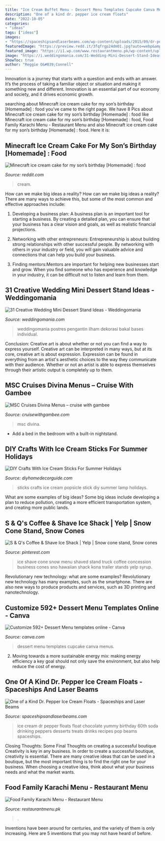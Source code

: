 ```yaml
---
title: "Ice Cream Buffet Menu - Dessert Menu Templates Cupcake Canva Menus"
description: "One of a kind dr. pepper ice cream floats"
date: "2022-10-05"
categories:
- "ideas"
tags: ["ideas"]
images:
- "https://spaceshipsandlaserbeams.com/wp-content/uploads/2015/09/dr-pepper-ice-cream-float.jpg"
featuredImage: "https://preview.redd.it/3fqfrgp24dm01.jpg?auto=webp&amp;s=6e6341ef804edaca80784770e68193fa4923fe00"
featured_image: "https://i1.wp.com/www.restaurantmenu.pk/wp-content/uploads/2019/09/b-39.jpg?w=544&amp;ssl=1"
image: "https://i.weddingomania.com/31-Wedding-Mini-Dessert-Stand-Ideas14.jpg"
ShowToc: true
author: "Reggie O&#039;Connell"
---
```



Innovation is a journey that starts with a question and ends with an answer. It’s the process of taking a familiar object or situation and making it something new and different. Innovation is an essential part of our economy and society, and it drives economic growth.

	

		
searching about Minecraft ice cream cake for my son’s birthday [Homemade] : food you've came to the right page. We have 8 Pics about Minecraft ice cream cake for my son’s birthday [Homemade] : food like Minecraft ice cream cake for my son’s birthday [Homemade] : food, Food Family Karachi Menu - Restaurant Menu and also Minecraft ice cream cake for my son’s birthday [Homemade] : food. Here it is:
		
    
## Minecraft Ice Cream Cake For My Son’s Birthday [Homemade] : Food

<img loading=lazy src="https://preview.redd.it/3fqfrgp24dm01.jpg?auto=webp&amp;s=6e6341ef804edaca80784770e68193fa4923fe00" onerror="this.onerror=null;this.src='https://tse3.mm.bing.net/th?id=OIP.i2T1_ScSRCUvtHOM3lv-ywHaJ4&amp;pid=15.1';" alt="Minecraft ice cream cake for my son’s birthday [Homemade] : food">

_Source: reddit.com_

>cream. 

	

How can we make big ideas a reality?
How can we make big ideas a reality? There are many ways to achieve this, but some of the most common and effective approaches include:
1. Developing a business plan: A business plan is an important tool for starting a business. By creating a detailed plan, you can ensure that your business has a clear vision and goals, as well as realistic financial projections.

2. Networking with other entrepreneurs: Entrepreneurship is about building strong relationships with other successful people. By networking with others in your industry or field, you will gain valuable advice and connections that can help you build your business.

3. Finding mentors:Mentors are important for helping new businesses start and grow. When you find someone who has experience and knowledge in your industry, it can be difficult not to listen and learn from them.


    
## 31 Creative Wedding Mini Dessert Stand Ideas - Weddingomania

<img loading=lazy src="https://i.weddingomania.com/31-Wedding-Mini-Dessert-Stand-Ideas14.jpg" onerror="this.onerror=null;this.src='https://tse2.mm.bing.net/th?id=OIP.TMqV2tyUOBNrMsCCDdM0zAAAAA&amp;pid=15.1';" alt="31 Creative Wedding Mini Dessert Stand Ideas - Weddingomania">

_Source: weddingomania.com_

>weddingomania postres pengantin ilham dekorasi bakal bases individual. 

	

Conclusion: Creative art is about whether or not you can find a way to express yourself.
Creative art can be interpreted in many ways, but at its core, creative art is about expression. Expression can be found in everything from an artist's aesthetic choices to the way they communicate with their audience. Whether or not an artist is able to express themselves through their artistic output is completely up to them.

    
## MSC Cruises Divina Menus – Cruise With Gambee

<img loading=lazy src="http://www.cruisewithgambee.com/wp-content/uploads/2014/08/DSC02758.jpg" onerror="this.onerror=null;this.src='https://tse2.mm.bing.net/th?id=OIP.pWJVNzwU5zypjhH_knT1OwHaLG&amp;pid=15.1';" alt="MSC Cruises Divina Menus – cruise with gambee">

_Source: cruisewithgambee.com_

>msc divina. 

	

- Add a bed in the bedroom with a built-in nightstand.

    
## DIY Crafts With Ice Cream Sticks For Summer Holidays

<img loading=lazy src="https://diyhomedecorguide.com/wp-content/uploads/2014/06/Popsicle-Stick-lamp-Ideas.jpg" onerror="this.onerror=null;this.src='https://tse2.mm.bing.net/th?id=OIP.bXs3dO2SEMj5sXNnepBKWgHaML&amp;pid=15.1';" alt="DIY Crafts With Ice Cream Sticks For Summer Holidays">

_Source: diyhomedecorguide.com_

>sticks crafts ice cream popsicle stick diy summer lamp holidays. 

	

What are some examples of big ideas?
Some big ideas include developing a plan to reduce pollution, creating a more efficient transportation system, and creating more public lands.

    
## S &amp; Q&#039;s Coffee &amp; Shave Ice Shack | Yelp | Snow Cone Stand, Snow Cones

<img loading=lazy src="https://i.pinimg.com/736x/3f/fd/40/3ffd406e9ad9c6ac6f1740dbe497e609--photo-s-business-ideas.jpg" onerror="this.onerror=null;this.src='https://tse2.mm.bing.net/th?id=OIP.uAWh65vZhRN7MiU_DBU-2AHaJ4&amp;pid=15.1';" alt="S &amp; Q&#039;s Coffee &amp; Shave Ice Shack | Yelp | Snow cone stand, Snow cones">

_Source: pinterest.com_

>ice shave cone snow menu shaved stand truck coffee concession business cones sno hawaiian shack kona trailer stands yelp syrup. 

	

Revolutionary new technology: what are some examples?
Revolutionary new technology has many examples, such as the smartphone. There are also new ways to produce products and services, such as 3D printing and nanotechnology.

    
## Customize 592+ Dessert Menu Templates Online - Canva

<img loading=lazy src="https://marketplace.canva.com/MACFcPo-L8s/2/0/thumbnail_large/canva-dark-pink-turquoise-cupcake-dessert-menu-MACFcPo-L8s.jpg" onerror="this.onerror=null;this.src='https://tse2.mm.bing.net/th?id=OIP.bjry3xmxeq4hcNSOfYtdKwAAAA&amp;pid=15.1';" alt="Customize 592+ Dessert Menu templates online - Canva">

_Source: canva.com_

>dessert menu templates cupcake canva menus. 

	

2. Moving towards a more sustainable energy mix: making energy efficiency a key goal should not only save the environment, but also help reduce the cost of energy.

    
## One Of A Kind Dr. Pepper Ice Cream Floats - Spaceships And Laser Beams

<img loading=lazy src="https://spaceshipsandlaserbeams.com/wp-content/uploads/2015/09/dr-pepper-ice-cream-float.jpg" onerror="this.onerror=null;this.src='https://tse2.mm.bing.net/th?id=OIP.6FF2NngFvCQwuEy3RmXJ_QHaLH&amp;pid=15.1';" alt="One of a Kind Dr. Pepper Ice Cream Floats - Spaceships and Laser Beams">

_Source: spaceshipsandlaserbeams.com_

>ice cream dr pepper floats float chocolate yummy birthday 60th soda drinking peppers desserts treats drinks recipes pop beams spaceships. 

	

Closing Thoughts: Some Final Thoughts on creating a successful boutique
Creativity is key in any business. In order to create a successful boutique, creativity is essential. There are many creative ideas that can be used in a boutique, but the most important thing is to find the right one for your business. When choosing a creative idea, think about what your business needs and what the market wants.

    
## Food Family Karachi Menu - Restaurant Menu

<img loading=lazy src="https://i1.wp.com/www.restaurantmenu.pk/wp-content/uploads/2019/09/b-39.jpg?w=544&amp;ssl=1" onerror="this.onerror=null;this.src='https://tse2.mm.bing.net/th?id=OIP.f49egVslqalPjQDzfDcwpAHaNE&amp;pid=15.1';" alt="Food Family Karachi Menu - Restaurant Menu">

_Source: restaurantmenu.pk_

>. 

	

Inventions have been around for centuries, and the variety of them is only increasing. Here are 5 inventions that you may not have heard of before.

